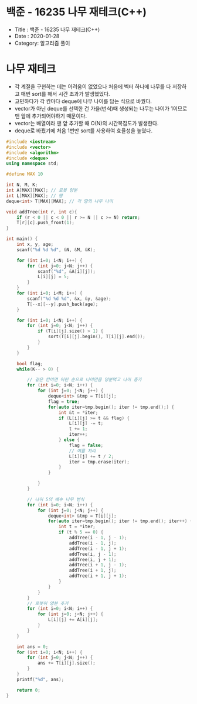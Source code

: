 # 백준 - 16235 나무 재테크(C++)

- Title : 백준 - 16235 나무 재테크(C++)
- Date : 2020-01-28
- Category: 알고리즘 풀이

# 나무 재테크

- 각 계절을 구현하는 데는 어려움이 없었으나 처음에 벡터 하나에 나무를 다 저장하고 매번 sort를 해서 시간 초과가 발생했었다.
- 고민하다가 각 칸마다 deque에 나무 나이를 담는 식으로 바꿨다.
- vector가 아닌 deque를 선택한 건 가을(번식)때 생성되는 나무는 나이가 1이므로 맨 앞에 추가되어야하기 때문이다.
- vector는 배열이라 맨 앞 추가할 때 O(N)의 시간복잡도가 발생한다.
- deque로 바꿨기에 처음 1번만 sort를 사용하여 효율성을 높였다.

```cpp
#include <iostream>
#include <vector>
#include <algorithm>
#include <deque>
using namespace std;

#define MAX 10

int N, M, K;
int A[MAX][MAX]; // 로봇 양분
int L[MAX][MAX]; // 땅
deque<int> T[MAX][MAX]; // 각 땅의 나무 나이

void addTree(int r, int c){
	if (r < 0 || c < 0 || r >= N || c >= N) return;
	T[r][c].push_front(1);
}

int main() {
	int x, y, age;
	scanf("%d %d %d", &N, &M, &K);

	for (int i=0; i<N; i++) {
		for (int j=0; j<N; j++) {
			scanf("%d", &A[i][j]);
			L[i][j] = 5;
		}
	}
	for (int i=0; i<M; i++) {
		scanf("%d %d %d", &x, &y, &age);
		T[--x][--y].push_back(age);
	}

	for (int i=0; i<N; i++) {
		for (int j=0; j<N; j++) {
			if (T[i][j].size() > 1) {
				sort(T[i][j].begin(), T[i][j].end());
			}
		}
	}

	bool flag;
	while(K-- > 0) {

		// 같은 칸이면 어린 순으로 나이만큼 양분먹고 나이 증가
		for (int i=0; i<N; i++) {
			for (int j=0; j<N; j++) {
				deque<int> &tmp = T[i][j];
				flag = true;
				for(auto iter=tmp.begin(); iter != tmp.end();) {
					int &t = *iter;
					if (L[i][j] >= t && flag) {
						L[i][j] -= t;
						t += 1;
						iter++;
					} else {
						flag = false;
						// 여름 처리
						L[i][j] += t / 2;
						iter = tmp.erase(iter);
					}
				}

			}
		}

		// 나이 5의 배수 나무 번식
		for (int i=0; i<N; i++) {
			for (int j=0; j<N; j++) {
				deque<int> &tmp = T[i][j];
				for(auto iter=tmp.begin(); iter != tmp.end(); iter++) {
					int t = *iter;
					if (t % 5 == 0) {
						addTree(i - 1, j - 1);
						addTree(i - 1, j);
						addTree(i - 1, j + 1);
						addTree(i, j - 1);
						addTree(i, j + 1);
						addTree(i + 1, j - 1);
						addTree(i + 1, j);
						addTree(i + 1, j + 1);
					}
				}
			}
		}
		// 로봇이 양분 추가
		for (int i=0; i<N; i++) {
			for (int j=0; j<N; j++) {
				L[i][j] += A[i][j];
			}
		}
	}

	int ans = 0;
	for (int i=0; i<N; i++) {
		for (int j=0; j<N; j++) {
			ans += T[i][j].size();
		}
	}
	printf("%d", ans);

	return 0;
}
```
